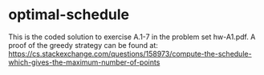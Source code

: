 # optimal-schedule
This is the coded solution to exercise A.1-7 in the problem set hw-A1.pdf. A proof of the greedy strategy can be found at: https://cs.stackexchange.com/questions/158973/compute-the-schedule-which-gives-the-maximum-number-of-points
